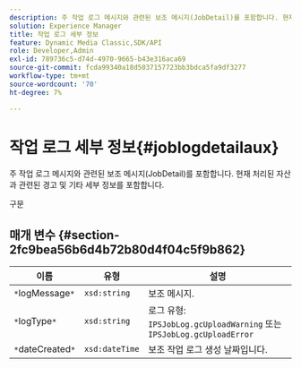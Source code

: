 ```yaml
---
description: 주 작업 로그 메시지와 관련된 보조 메시지(JobDetail)를 포함합니다. 현재 처리된 자산과 관련된 경고 및 기타 세부 정보를 포함합니다.
solution: Experience Manager
title: 작업 로그 세부 정보
feature: Dynamic Media Classic,SDK/API
role: Developer,Admin
exl-id: 789736c5-d74d-4970-9665-b43e316aca69
source-git-commit: fcda99340a18d5037157723bb3bdca5fa9df3277
workflow-type: tm+mt
source-wordcount: '70'
ht-degree: 7%

---
```


# 작업 로그 세부 정보{#joblogdetailaux}

주 작업 로그 메시지와 관련된 보조 메시지(JobDetail)를 포함합니다. 현재 처리된 자산과 관련된 경고 및 기타 세부 정보를 포함합니다.

구문

## 매개 변수 {#section-2fc9bea56b6d4b72b80d4f04c5f9b862}

| 이름 | 유형 | 설명 |
|---|---|---|
| `*`logMessage`*` | `xsd:string` | 보조 메시지. |
| `*`logType`*` | `xsd:string` | 로그 유형: `IPSJobLog.gcUploadWarning` 또는 `IPSJobLog.gcUploadError` |
| `*`dateCreated`*` | `xsd:dateTime` | 보조 작업 로그 생성 날짜입니다. |
